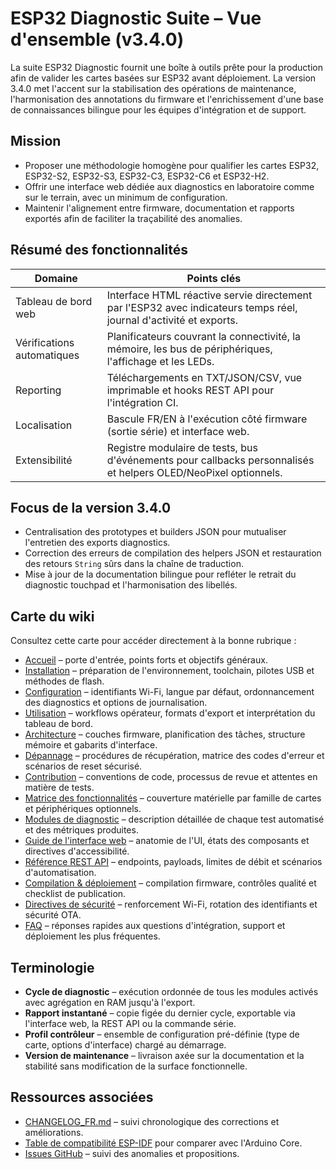 # ESP32 Diagnostic Suite – Vue d'ensemble (v3.4.0)

La suite ESP32 Diagnostic fournit une boîte à outils prête pour la production afin de valider les cartes basées sur ESP32 avant déploiement. La version 3.4.0 met l'accent sur la stabilisation des opérations de maintenance, l'harmonisation des annotations du firmware et l'enrichissement d'une base de connaissances bilingue pour les équipes d'intégration et de support.

## Mission
- Proposer une méthodologie homogène pour qualifier les cartes ESP32, ESP32-S2, ESP32-S3, ESP32-C3, ESP32-C6 et ESP32-H2.
- Offrir une interface web dédiée aux diagnostics en laboratoire comme sur le terrain, avec un minimum de configuration.
- Maintenir l'alignement entre firmware, documentation et rapports exportés afin de faciliter la traçabilité des anomalies.

## Résumé des fonctionnalités
| Domaine | Points clés |
|---------|-------------|
| Tableau de bord web | Interface HTML réactive servie directement par l'ESP32 avec indicateurs temps réel, journal d'activité et exports. |
| Vérifications automatiques | Planificateurs couvrant la connectivité, la mémoire, les bus de périphériques, l'affichage et les LEDs. |
| Reporting | Téléchargements en TXT/JSON/CSV, vue imprimable et hooks REST API pour l'intégration CI. |
| Localisation | Bascule FR/EN à l'exécution côté firmware (sortie série) et interface web. |
| Extensibilité | Registre modulaire de tests, bus d'événements pour callbacks personnalisés et helpers OLED/NeoPixel optionnels. |

## Focus de la version 3.4.0
- Centralisation des prototypes et builders JSON pour mutualiser l'entretien des exports diagnostics.
- Correction des erreurs de compilation des helpers JSON et restauration des retours `String` sûrs dans la chaîne de traduction.
- Mise à jour de la documentation bilingue pour refléter le retrait du diagnostic touchpad et l'harmonisation des libellés.

## Carte du wiki
Consultez cette carte pour accéder directement à la bonne rubrique :

- [Accueil](home_FR.md) – porte d'entrée, points forts et objectifs généraux.
- [Installation](INSTALL_FR.md) – préparation de l'environnement, toolchain, pilotes USB et méthodes de flash.
- [Configuration](CONFIG_FR.md) – identifiants Wi-Fi, langue par défaut, ordonnancement des diagnostics et options de journalisation.
- [Utilisation](USAGE_FR.md) – workflows opérateur, formats d'export et interprétation du tableau de bord.
- [Architecture](ARCHITECTURE_FR.md) – couches firmware, planification des tâches, structure mémoire et gabarits d'interface.
- [Dépannage](TROUBLESHOOTING_FR.md) – procédures de récupération, matrice des codes d'erreur et scénarios de reset sécurisé.
- [Contribution](CONTRIBUTING_FR.md) – conventions de code, processus de revue et attentes en matière de tests.
- [Matrice des fonctionnalités](FEATURE_MATRIX_FR.md) – couverture matérielle par famille de cartes et périphériques optionnels.
- [Modules de diagnostic](DIAGNOSTIC_MODULES_FR.md) – description détaillée de chaque test automatisé et des métriques produites.
- [Guide de l'interface web](WEB_INTERFACE_FR.md) – anatomie de l'UI, états des composants et directives d'accessibilité.
- [Référence REST API](API_REFERENCE_FR.md) – endpoints, payloads, limites de débit et scénarios d'automatisation.
- [Compilation & déploiement](BUILD_AND_DEPLOY_FR.md) – compilation firmware, contrôles qualité et checklist de publication.
- [Directives de sécurité](SECURITY_FR.md) – renforcement Wi-Fi, rotation des identifiants et sécurité OTA.
- [FAQ](FAQ_FR.md) – réponses rapides aux questions d'intégration, support et déploiement les plus fréquentes.

## Terminologie
- **Cycle de diagnostic** – exécution ordonnée de tous les modules activés avec agrégation en RAM jusqu'à l'export.
- **Rapport instantané** – copie figée du dernier cycle, exportable via l'interface web, la REST API ou la commande série.
- **Profil contrôleur** – ensemble de configuration pré-définie (type de carte, options d'interface) chargé au démarrage.
- **Version de maintenance** – livraison axée sur la documentation et la stabilité sans modification de la surface fonctionnelle.

## Ressources associées
- [CHANGELOG_FR.md](../CHANGELOG_FR.md) – suivi chronologique des corrections et améliorations.
- [Table de compatibilité ESP-IDF](https://docs.espressif.com/projects/esp-idf/fr/latest/esp32/) pour comparer avec l'Arduino Core.
- [Issues GitHub](https://github.com/ESP32-Diagnostic/ESP32-Diagnostic/issues) – suivi des anomalies et propositions.

